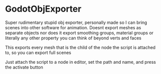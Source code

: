 # GodotObjExporter

Super rudimentary stupid obj exporter, personally made so I can bring scenes into other software for animation. Doesnt export meshes as separate objects nor does it export smoothing groups, material groups or literally any other property you can think of beyond verts and faces

This exports every mesh that is the child of the node the script is attached to, so you can export full scenes

Just attach the script to a node in editor, set the path and name, and press the activate button
